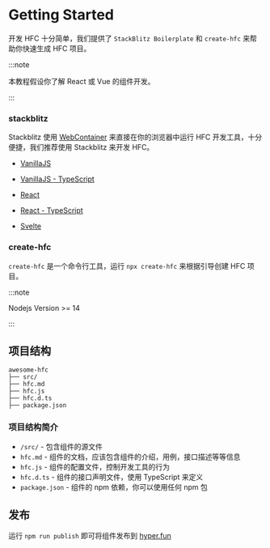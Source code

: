 # Getting Started

开发 HFC 十分简单，我们提供了 `StackBlitz Boilerplate` 和 `create-hfc` 来帮助你快速生成 HFC 项目。

:::note

本教程假设你了解 React 或 Vue 的组件开发。

:::

### stackblitz

Stackblitz 使用 [WebContainer](https://blog.stackblitz.com/posts/introducing-webcontainers/) 来直接在你的浏览器中运行 HFC 开发工具，十分便捷，我们推荐使用 Stackblitz 来开发 HFC。

- [VanillaJS](https://stackblitz.com/fork/github/hyper-function/create-hfc/tree/main/templates/vanilla?file=hfc.md&title=HFC%20-%20VanillaJS)

- [VanillaJS - TypeScript](https://stackblitz.com/fork/github/hyper-function/create-hfc/tree/main/templates/vanilla?file=hfc.md&title=HFC%20-%20VanillaJS)

- [React](https://stackblitz.com/fork/github/hyper-function/create-hfc/tree/main/templates/react?file=hfc.md&title=HFC%20-%20React)

- [React - TypeScript](https://stackblitz.com/fork/github/hyper-function/create-hfc/tree/main/templates/react-ts?file=hfc.md&title=HFC%20-%20React)

- [Svelte](https://stackblitz.com/fork/github/hyper-function/create-hfc/tree/main/templates/svelte?file=hfc.md&title=HFC%20-%20Svelte)

### create-hfc

`create-hfc` 是一个命令行工具，运行 `npx create-hfc` 来根据引导创建 HFC 项目。

:::note

Nodejs Version >= 14

:::

## 项目结构

```
awesome-hfc
├── src/
├── hfc.md
├── hfc.js
├── hfc.d.ts
├── package.json
```

### 项目结构简介

- `/src/` - 包含组件的源文件
- `hfc.md` - 组件的文档，应该包含组件的介绍，用例，接口描述等等信息
- `hfc.js` - 组件的配置文件，控制开发工具的行为
- `hfc.d.ts` - 组件的接口声明文件，使用 TypeScript 来定义
- `package.json` - 组件的 npm 依赖，你可以使用任何 npm 包

## 发布

运行 `npm run publish` 即可将组件发布到 [hyper.fun](https://hyper.fun)
